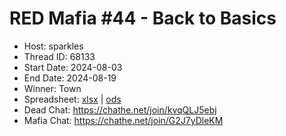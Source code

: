 # RED Mafia #44 - Back to Basics

* Host: sparkles
* Thread ID: 68133
* Start Date: 2024-08-03
* End Date: 2024-08-19
* Winner: Town
* Spreadsheet: [xlsx](../../../../raw/main/red/44/spreadsheet.xlsx) | [ods](../../../../raw/main/red/44/spreadsheet.ods)
* Dead Chat: https://chathe.net/join/kvqQLJ5ebj
* Mafia Chat: https://chathe.net/join/G2J7yDleKM
